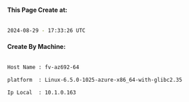 
   
#### This Page Create at:

```bash

2024-08-29 - 17:33:26 UTC

```

#### Create By Machine:

```bash

Host Name : fv-az692-64

platform  : Linux-6.5.0-1025-azure-x86_64-with-glibc2.35

Ip Local  : 10.1.0.163

```


